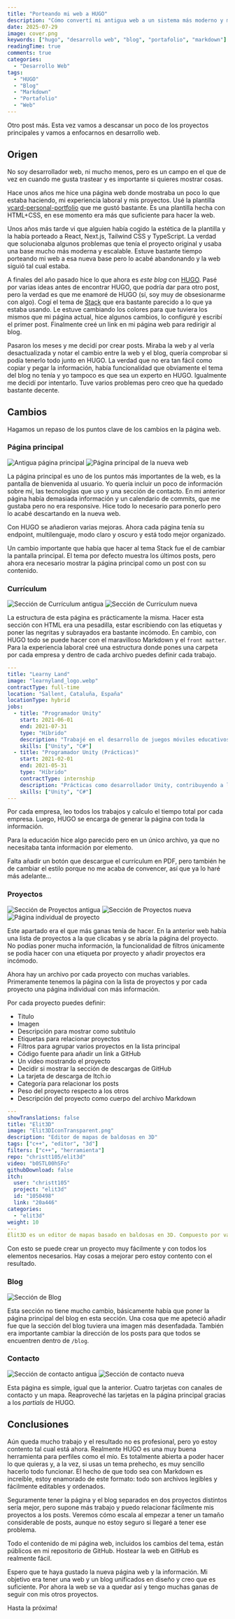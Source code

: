```yaml
---
title: "Porteando mi web a HUGO"
description: "Cómo convertí mi antigua web a un sistema más moderno y mantenible usando HUGO."
date: 2025-07-29
image: cover.png
keywords: ["hugo", "desarrollo web", "blog", "portafolio", "markdown"]
readingTime: true
comments: true
categories:
  - "Desarrollo Web"
tags:
  - "HUGO"
  - "Blog"
  - "Markdown"
  - "Portafolio"
  - "Web"
---
```


Otro post más. Esta vez vamos a descansar un poco de los proyectos principales y vamos a enfocarnos en desarrollo web.

## Origen

No soy desarrollador web, ni mucho menos, pero es un campo en el que de vez en cuando me gusta trastear y es importante si quieres mostrar cosas.

Hace unos años me hice una página web donde mostraba un poco lo que estaba haciendo, mi experiencia laboral y mis proyectos. Usé la plantilla [vcard-personal-portfolio](https://github.com/codewithsadee/vcard-personal-portfolio) que me gustó bastante. Es una plantilla hecha con HTML+CSS, en ese momento era más que suficiente para hacer la web.

Unos años más tarde vi que alguien había cogido la estética de la plantilla y la había porteado a React, Next.js, Tailwind CSS y TypeScript. La verdad que solucionaba algunos problemas que tenía el proyecto original y usaba una base mucho más moderna y escalable. Estuve bastante tiempo porteando mi web a esa nueva base pero lo acabé abandonando y la web siguió tal cual estaba.

A finales del año pasado hice lo que ahora es *este blog* con [HUGO](https://gohugo.io/). Pasé por varias ideas antes de encontrar HUGO, que podría dar para otro post, pero la verdad es que me enamoré de HUGO (sí, soy muy de obsesionarme con algo). Cogí el tema de [Stack](https://github.com/CaiJimmy/hugo-theme-stack) que era bastante parecido a lo que ya estaba usando. Le estuve cambiando los colores para que tuviera los mismos que mi página actual, hice algunos cambios, lo configuré y escribí el primer post. Finalmente creé un link en mi página web para redirigir al blog.

Pasaron los meses y me decidí por crear posts. Miraba la web y al verla desactualizada y notar el cambio entre la web y el blog, quería comprobar si podía tenerlo todo junto en HUGO. La verdad que no era tan fácil como copiar y pegar la información, había funcionalidad que obviamente el tema del blog no tenía y yo tampoco es que sea un experto en HUGO. Igualmente me decidí por intentarlo. Tuve varios problemas pero creo que ha quedado bastante decente. 

## Cambios

Hagamos un repaso de los puntos clave de los cambios en la página web.

### Página principal

![Antigua página principal](old-web.png) ![Página principal de la nueva web](home.png)

La página principal es uno de los puntos más importantes de la web, es la pantalla de bienvenida al usuario. Yo quería incluir un poco de información sobre mí, las tecnologías que uso y una sección de contacto. En mi anterior página había demasiada información y un calendario de commits, que me gustaba pero no era responsive. Hice todo lo necesario para ponerlo pero lo acabé descartando en la nueva web.

Con HUGO se añadieron varias mejoras. Ahora cada página tenía su endpoint, multilenguaje, modo claro y oscuro y está todo mejor organizado.

Un cambio importante que había que hacer al tema Stack fue el de cambiar la pantalla principal. El tema por defecto muestra los últimos posts, pero ahora era necesario mostrar la página principal como un post con su contenido.

### Currículum

![Sección de Currículum antigua](old-resume.png) ![Sección de Currículum nueva](resume.png)

La estructura de esta página es prácticamente la misma. Hacer esta sección con HTML era una pesadilla, estar escribiendo con las etiquetas y poner las negritas y subrayados era bastante incómodo. En cambio, con HUGO todo se puede hacer con el maravilloso Markdown y el `front matter`. Para la experiencia laboral creé una estructura donde pones una carpeta por cada empresa y dentro de cada archivo puedes definir cada trabajo.

```yaml
---
title: "Learny Land"
image: "learnyland_logo.webp"
contractType: full-time
location: "Sallent, Cataluña, España"
locationType: hybrid
jobs:
  - title: "Programador Unity"
    start: 2021-06-01
    end: 2021-07-31
    type: "Híbrido"
    description: "Trabajé en el desarrollo de juegos móviles educativos para niños, ..."
    skills: ["Unity", "C#"]
  - title: "Programador Unity (Prácticas)"
    start: 2021-02-01
    end: 2021-05-31
    type: "Híbrido"
    contractType: internship
    description: "Prácticas como desarrollador Unity, contribuyendo a las primeras fases del desarrollo..."
    skills: ["Unity", "C#"]
---
```

Por cada empresa, leo todos los trabajos y calculo el tiempo total por cada empresa. Luego, HUGO se encarga de generar la página con toda la información.

Para la educación hice algo parecido pero en un único archivo, ya que no necesitaba tanta información por elemento.

Falta añadir un botón que descargue el currículum en PDF, pero también he de cambiar el estilo porque no me acaba de convencer, así que ya lo haré más adelante...

### Proyectos

![Sección de Proyectos antigua](old-web-projects.png) ![Sección de Proyectos nueva](projects.png) ![Página individual de proyecto](project.png)

Este apartado era el que más ganas tenía de hacer. En la anterior web había una lista de proyectos a la que clicabas y se abría la página del proyecto. No podías poner mucha información, la funcionalidad de filtros únicamente se podía hacer con una etiqueta por proyecto y añadir proyectos era incómodo.

Ahora hay un archivo por cada proyecto con muchas variables. Primeramente tenemos la página con la lista de proyectos y por cada proyecto una página individual con más información.

Por cada proyecto puedes definir:

* Título
* Imagen
* Descripción para mostrar como subtítulo
* Etiquetas para relacionar proyectos
* Filtros para agrupar varios proyectos en la lista principal
* Código fuente para añadir un link a GitHub
* Un vídeo mostrando el proyecto
* Decidir si mostrar la sección de descargas de GitHub
* La tarjeta de descarga de Itch.io
* Categoría para relacionar los posts
* Peso del proyecto respecto a los otros
* Descripción del proyecto como cuerpo del archivo Markdown

```yaml
---
showTranslations: false
title: "Elit3D"
image: "Elit3DIconTransparent.png"
description: "Editor de mapas de baldosas en 3D"
tags: ["c++", "editor", "3d"]
filters: ["c++", "herramienta"]
repo: "christt105/elit3d"
video: "b0STL00hSFo"
githubDownload: false
itch:
  user: "christt105"
  project: "elit3d"
  id: "1050498"
  link: "20a446"
categories: 
  - "elit3d"
weight: 10
---
Elit3D es un editor de mapas basado en baldosas en 3D. Compuesto por varias capas de baldosas y objetos 3D, permite exportar los mapas en diferentes formatos.
```

Con esto se puede crear un proyecto muy fácilmente y con todos los elementos necesarios. Hay cosas a mejorar pero estoy contento con el resultado.

### Blog

![Sección de Blog](blog.png)

Esta sección no tiene mucho cambio, básicamente había que poner la página principal del blog en esta sección. Una cosa que me apeteció añadir fue que la sección del blog tuviera una imagen más desenfadada. También era importante cambiar la dirección de los posts para que todos se encuentren dentro de `/blog`.

### Contacto

![Sección de contacto antigua](old-contact.png) ![Sección de contacto nueva](contact.png)

Esta página es simple, igual que la anterior. Cuatro tarjetas con canales de contacto y un mapa. Reaproveché las tarjetas en la página principal gracias a los *partials* de HUGO.

## Conclusiones

Aún queda mucho trabajo y el resultado no es profesional, pero yo estoy contento tal cual está ahora. Realmente HUGO es una muy buena herramienta para perfiles como el mío. Es totalmente abierta a poder hacer lo que quieras y, a la vez, si usas un tema prehecho, es muy sencillo hacerlo todo funcionar. El hecho de que todo sea con Markdown es increíble, estoy enamorado de este formato: todo son archivos legibles y fácilmente editables y ordenados.

Seguramente tener la página y el blog separados en dos proyectos distintos sería mejor, pero supone más trabajo y puedo relacionar fácilmente mis proyectos a los posts. Veremos cómo escala al empezar a tener un tamaño considerable de posts, aunque no estoy seguro si llegaré a tener ese problema.

Todo el contenido de mi página web, incluidos los cambios del tema, están públicos en mi repositorio de GitHub. Hostear la web en GitHub es realmente fácil.

Espero que te haya gustado la nueva página web y la información. Mi objetivo era tener una web y un blog unificados en diseño y creo que es suficiente. Por ahora la web se va a quedar así y tengo muchas ganas de seguir con mis otros proyectos.

Hasta la próxima!
